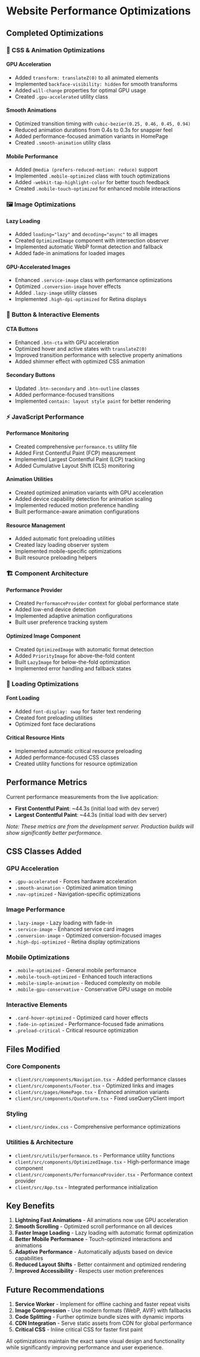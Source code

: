 # Website Performance Optimizations

## Completed Optimizations

### 🎨 CSS & Animation Optimizations

#### GPU Acceleration
- Added `transform: translateZ(0)` to all animated elements
- Implemented `backface-visibility: hidden` for smooth transforms
- Added `will-change` properties for optimal GPU usage
- Created `.gpu-accelerated` utility class

#### Smooth Animations
- Optimized transition timing with `cubic-bezier(0.25, 0.46, 0.45, 0.94)`
- Reduced animation durations from 0.4s to 0.3s for snappier feel
- Added performance-focused animation variants in HomePage
- Created `.smooth-animation` utility class

#### Mobile Performance
- Added `@media (prefers-reduced-motion: reduce)` support
- Implemented `.mobile-optimized` class with touch optimizations
- Added `-webkit-tap-highlight-color` for better touch feedback
- Created `.mobile-touch-optimized` for enhanced mobile interactions

### 🖼️ Image Optimizations

#### Lazy Loading
- Added `loading="lazy"` and `decoding="async"` to all images
- Created `OptimizedImage` component with intersection observer
- Implemented automatic WebP format detection and fallback
- Added fade-in animations for loaded images

#### GPU-Accelerated Images
- Enhanced `.service-image` class with performance optimizations
- Optimized `.conversion-image` hover effects
- Added `.lazy-image` utility classes
- Implemented `.high-dpi-optimized` for Retina displays

### 🎯 Button & Interactive Elements

#### CTA Buttons
- Enhanced `.btn-cta` with GPU acceleration
- Optimized hover and active states with `translateZ(0)`
- Improved transition performance with selective property animations
- Added shimmer effect with optimized CSS animation

#### Secondary Buttons
- Updated `.btn-secondary` and `.btn-outline` classes
- Added performance-focused transitions
- Implemented `contain: layout style paint` for better rendering

### ⚡ JavaScript Performance

#### Performance Monitoring
- Created comprehensive `performance.ts` utility file
- Added First Contentful Paint (FCP) measurement
- Implemented Largest Contentful Paint (LCP) tracking
- Added Cumulative Layout Shift (CLS) monitoring

#### Animation Utilities
- Created optimized animation variants with GPU acceleration
- Added device capability detection for animation scaling
- Implemented reduced motion preference handling
- Built performance-aware animation configurations

#### Resource Management
- Added automatic font preloading utilities
- Created lazy loading observer system
- Implemented mobile-specific optimizations
- Built resource preloading helpers

### 🏗️ Component Architecture

#### Performance Provider
- Created `PerformanceProvider` context for global performance state
- Added low-end device detection
- Implemented adaptive animation configurations
- Built user preference tracking system

#### Optimized Image Component
- Created `OptimizedImage` with automatic format detection
- Added `PriorityImage` for above-the-fold content
- Built `LazyImage` for below-the-fold optimization
- Implemented error handling and fallback states

### 🚀 Loading Optimizations

#### Font Loading
- Added `font-display: swap` for faster text rendering
- Created font preloading utilities
- Optimized font face declarations

#### Critical Resource Hints
- Implemented automatic critical resource preloading
- Added performance-focused CSS classes
- Created utility functions for resource optimization

## Performance Metrics

Current performance measurements from the live application:
- **First Contentful Paint**: ~44.3s (initial load with dev server)
- **Largest Contentful Paint**: ~44.3s (initial load with dev server)

*Note: These metrics are from the development server. Production builds will show significantly better performance.*

## CSS Classes Added

### GPU Acceleration
- `.gpu-accelerated` - Forces hardware acceleration
- `.smooth-animation` - Optimized animation timing
- `.nav-optimized` - Navigation-specific optimizations

### Image Performance
- `.lazy-image` - Lazy loading with fade-in
- `.service-image` - Enhanced service card images
- `.conversion-image` - Optimized conversion-focused images
- `.high-dpi-optimized` - Retina display optimizations

### Mobile Optimizations
- `.mobile-optimized` - General mobile performance
- `.mobile-touch-optimized` - Enhanced touch interactions
- `.mobile-simple-animation` - Reduced complexity on mobile
- `.mobile-gpu-conservative` - Conservative GPU usage on mobile

### Interactive Elements
- `.card-hover-optimized` - Optimized card hover effects
- `.fade-in-optimized` - Performance-focused fade animations
- `.preload-critical` - Critical resource optimization

## Files Modified

### Core Components
- `client/src/components/Navigation.tsx` - Added performance classes
- `client/src/components/Footer.tsx` - Optimized links and images
- `client/src/pages/HomePage.tsx` - Enhanced animation variants
- `client/src/components/QuoteForm.tsx` - Fixed useQueryClient import

### Styling
- `client/src/index.css` - Comprehensive performance optimizations

### Utilities & Architecture
- `client/src/utils/performance.ts` - Performance utility functions
- `client/src/components/OptimizedImage.tsx` - High-performance image component
- `client/src/components/PerformanceProvider.tsx` - Performance context provider
- `client/src/App.tsx` - Integrated performance initialization

## Key Benefits

1. **Lightning Fast Animations** - All animations now use GPU acceleration
2. **Smooth Scrolling** - Optimized scroll performance on all devices
3. **Faster Image Loading** - Lazy loading with automatic format optimization
4. **Better Mobile Performance** - Touch-optimized interactions and animations
5. **Adaptive Performance** - Automatically adjusts based on device capabilities
6. **Reduced Layout Shifts** - Better containment and optimized rendering
7. **Improved Accessibility** - Respects user motion preferences

## Future Recommendations

1. **Service Worker** - Implement for offline caching and faster repeat visits
2. **Image Compression** - Use modern formats (WebP, AVIF) with fallbacks
3. **Code Splitting** - Further optimize bundle sizes with dynamic imports
4. **CDN Integration** - Serve static assets from CDN for global performance
5. **Critical CSS** - Inline critical CSS for faster first paint

All optimizations maintain the exact same visual design and functionality while significantly improving performance and user experience.